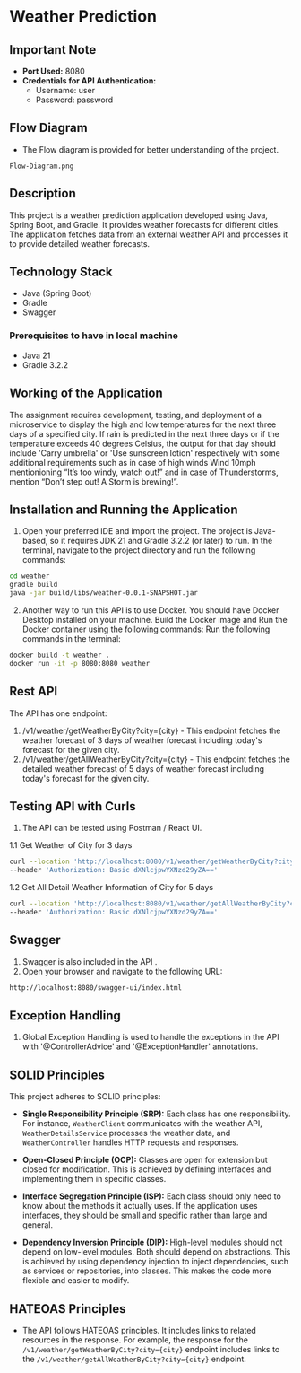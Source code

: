 # Weather Prediction

## Important Note
- **Port Used:** 8080
- **Credentials for API Authentication:**
    - Username: user
    - Password: password

## Flow Diagram
- The Flow diagram is provided for better understanding of the project.
```properties
Flow-Diagram.png
```

## Description
This project is a weather prediction application developed using Java, Spring Boot, and Gradle. It provides weather forecasts for different cities. The application fetches data from an external weather API and processes it to provide detailed weather forecasts.

## Technology Stack
- Java (Spring Boot)
- Gradle
- Swagger

### Prerequisites to have in local machine
- Java 21
- Gradle 3.2.2

## Working of the Application
The assignment requires development, testing, and deployment of a microservice to display the high and low temperatures for the next three days of a specified city. If rain is predicted in the next three days or if the temperature exceeds 40 degrees Celsius, the output for that day should include 'Carry umbrella' or 'Use sunscreen lotion' respectively with some additional requirements such as in case of high winds Wind 10mph mentionioning “It’s too windy, watch out!” and in case of Thunderstorms, mention “Don’t step out! A Storm is brewing!”.

## Installation and Running the Application
1. Open your preferred IDE and import the project. The project is Java-based, so it requires JDK 21 and Gradle 3.2.2 (or later) to run.
In the terminal, navigate to the project directory and run the following commands:
```bash
cd weather
gradle build
java -jar build/libs/weather-0.0.1-SNAPSHOT.jar
```

2. Another way to run this API is to use Docker. You should have Docker Desktop installed on your machine. Build the Docker image and Run the Docker container using the following commands:
Run the following commands in the terminal:
```bash
docker build -t weather .
docker run -it -p 8080:8080 weather
```

## Rest API
The API has one endpoint:
1. /v1/weather/getWeatherByCity?city={city} - This endpoint fetches the weather forecast of 3 days of weather forecast including today's forecast for the given city.
2. /v1/weather/getAllWeatherByCity?city={city} - This endpoint fetches the detailed weather forecast of 5 days of weather forecast including today's forecast for the given city.

## Testing API with Curls
1. The API can be tested using Postman / React UI.

1.1 Get Weather of City for 3 days
```bash
curl --location 'http://localhost:8080/v1/weather/getWeatherByCity?city=london&isChecked=false' \
--header 'Authorization: Basic dXNlcjpwYXNzd29yZA=='
```
1.2 Get All Detail Weather Information of City for 5 days
```bash
curl --location 'http://localhost:8080/v1/weather/getAllWeatherByCity?city=london' \
--header 'Authorization: Basic dXNlcjpwYXNzd29yZA=='
```

## Swagger
1. Swagger is also included in the API .
2. Open your browser and navigate to the following URL:
```bash
http://localhost:8080/swagger-ui/index.html
```

## Exception Handling
1. Global Exception Handling is used to handle the exceptions in the API with '@ControllerAdvice' and '@ExceptionHandler' annotations.

## SOLID Principles
This project adheres to SOLID principles:

- **Single Responsibility Principle (SRP):** Each class has one responsibility. For instance, `WeatherClient` communicates with the weather API, `WeatherDetailsService` processes the weather data, and `WeatherController` handles HTTP requests and responses.

- **Open-Closed Principle (OCP):** Classes are open for extension but closed for modification. This is achieved by defining interfaces and implementing them in specific classes.

- **Interface Segregation Principle (ISP):** Each class should only need to know about the methods it actually uses. If the application uses interfaces, they should be small and specific rather than large and general.

- **Dependency Inversion Principle (DIP):** High-level modules should not depend on low-level modules. Both should depend on abstractions. This is achieved by using dependency injection to inject dependencies, such as services or repositories, into classes. This makes the code more flexible and easier to modify.

## HATEOAS Principles
- The API follows HATEOAS principles. It includes links to related resources in the response. For example, the response for the `/v1/weather/getWeatherByCity?city={city}` endpoint includes links to the `/v1/weather/getAllWeatherByCity?city={city}` endpoint.


